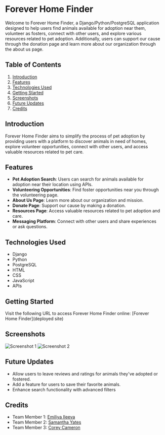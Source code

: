 # Forever Home Finder

Welcome to Forever Home Finder, a Django/Python/PostgreSQL application designed to help users find animals available for adoption near them, volunteer as fosters, connect with other users, and explore various resources related to pet adoption. Additionally, users can support our cause through the donation page and learn more about our organization through the about us page.

## Table of Contents
1. [Introduction](#introduction)
2. [Features](#features)
3. [Technologies Used](#technologies-used)
4. [Getting Started](#getting-started)
5. [Screenshots](#screenshots)
6. [Future Updates](#future-updates)
7. [Credits](#credits)

## Introduction
Forever Home Finder aims to simplify the process of pet adoption by providing users with a platform to discover animals in need of homes, explore volunteer opportunities, connect with other users, and access valuable resources related to pet care.

## Features
- **Pet Adoption Search**: Users can search for animals available for adoption near their location using APIs.
- **Volunteering Opportunities**: Find foster opportunities near you through the volunteering page.
- **About Us Page**: Learn more about our organization and mission.
- **Donate Page**: Support our cause by making a donation.
- **Resources Page**: Access valuable resources related to pet adoption and care.
- **Messaging Platform**: Connect with other users and share experiences or ask questions.

## Technologies Used
- Django
- Python
- PostgreSQL
- HTML
- CSS
- JavaScript
- APIs

## Getting Started
Visit the following URL to access Forever Home Finder online: [Forever Home Finder](deployed site)

## Screenshots
![Screenshot 1](link_to_screenshot_1)
![Screenshot 2](link_to_screenshot_2)

## Future Updates
- Allow users to leave reviews and ratings for animals they've adopted or fostered. 
- Add a feature for users to save their favorite animals.
- Enhance search functionality with advanced filters

## Credits
- Team Member 1: [Emiliya Ileeva](link_to_social)
- Team Member 2: [Samantha Yates](link_to_social)
- Team Member 3: [Corey Cameron](link_to_social)

